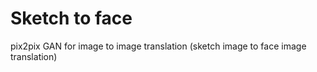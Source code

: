 # Sketch to face
pix2pix GAN for image to image translation (sketch image to face image translation)
